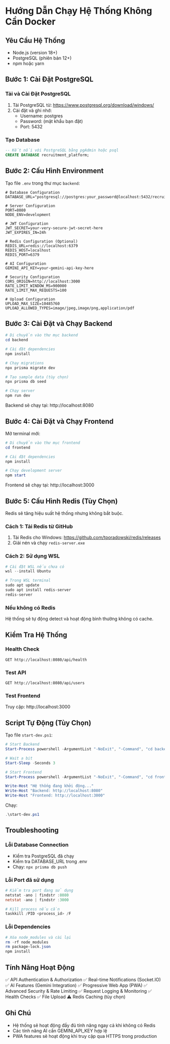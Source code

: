 # Hướng Dẫn Chạy Hệ Thống Không Cần Docker

## Yêu Cầu Hệ Thống

- Node.js (version 18+)
- PostgreSQL (phiên bản 12+)
- npm hoặc yarn

## Bước 1: Cài Đặt PostgreSQL

### Tải và Cài Đặt PostgreSQL
1. Tải PostgreSQL từ: https://www.postgresql.org/download/windows/
2. Cài đặt và ghi nhớ:
   - Username: postgres
   - Password: (mật khẩu bạn đặt)
   - Port: 5432

### Tạo Database
```sql
-- Kết nối với PostgreSQL bằng pgAdmin hoặc psql
CREATE DATABASE recruitment_platform;
```

## Bước 2: Cấu Hình Environment

Tạo file `.env` trong thư mục `backend`:
```env
# Database Configuration
DATABASE_URL="postgresql://postgres:your_password@localhost:5432/recruitment_platform"

# Server Configuration
PORT=8080
NODE_ENV=development

# JWT Configuration
JWT_SECRET=your-very-secure-jwt-secret-here
JWT_EXPIRES_IN=24h

# Redis Configuration (Optional)
REDIS_URL=redis://localhost:6379
REDIS_HOST=localhost
REDIS_PORT=6379

# AI Configuration
GEMINI_API_KEY=your-gemini-api-key-here

# Security Configuration
CORS_ORIGIN=http://localhost:3000
RATE_LIMIT_WINDOW_MS=900000
RATE_LIMIT_MAX_REQUESTS=100

# Upload Configuration
UPLOAD_MAX_SIZE=10485760
UPLOAD_ALLOWED_TYPES=image/jpeg,image/png,application/pdf
```

## Bước 3: Cài Đặt và Chạy Backend

```powershell
# Di chuyển vào thư mục backend
cd backend

# Cài đặt dependencies
npm install

# Chạy migrations
npx prisma migrate dev

# Tạo sample data (tùy chọn)
npx prisma db seed

# Chạy server
npm run dev
```

Backend sẽ chạy tại: http://localhost:8080

## Bước 4: Cài Đặt và Chạy Frontend

Mở terminal mới:

```powershell
# Di chuyển vào thư mục frontend
cd frontend

# Cài đặt dependencies
npm install

# Chạy development server
npm start
```

Frontend sẽ chạy tại: http://localhost:3000

## Bước 5: Cấu Hình Redis (Tùy Chọn)

Redis sẽ tăng hiệu suất hệ thống nhưng không bắt buộc.

### Cách 1: Tải Redis từ GitHub
1. Tải Redis cho Windows: https://github.com/tporadowski/redis/releases
2. Giải nén và chạy `redis-server.exe`

### Cách 2: Sử dụng WSL
```powershell
# Cài đặt WSL nếu chưa có
wsl --install Ubuntu

# Trong WSL terminal
sudo apt update
sudo apt install redis-server
redis-server
```

### Nếu không có Redis
Hệ thống sẽ tự động detect và hoạt động bình thường không có cache.

## Kiểm Tra Hệ Thống

### Health Check
```
GET http://localhost:8080/api/health
```

### Test API
```
GET http://localhost:8080/api/users
```

### Test Frontend
Truy cập: http://localhost:3000

## Script Tự Động (Tùy Chọn)

Tạo file `start-dev.ps1`:
```powershell
# Start Backend
Start-Process powershell -ArgumentList "-NoExit", "-Command", "cd backend; npm run dev"

# Wait a bit
Start-Sleep -Seconds 3

# Start Frontend
Start-Process powershell -ArgumentList "-NoExit", "-Command", "cd frontend; npm start"

Write-Host "Hệ thống đang khởi động..."
Write-Host "Backend: http://localhost:8080"
Write-Host "Frontend: http://localhost:3000"
```

Chạy:
```powershell
.\start-dev.ps1
```

## Troubleshooting

### Lỗi Database Connection
- Kiểm tra PostgreSQL đã chạy
- Kiểm tra DATABASE_URL trong .env
- Chạy: `npx prisma db push`

### Lỗi Port đã sử dụng
```powershell
# Kiểm tra port đang sử dụng
netstat -ano | findstr :8080
netstat -ano | findstr :3000

# Kill process nếu cần
taskkill /PID <process_id> /F
```

### Lỗi Dependencies
```powershell
# Xóa node_modules và cài lại
rm -rf node_modules
rm package-lock.json
npm install
```

## Tính Năng Hoạt Động

✅ API Authentication & Authorization
✅ Real-time Notifications (Socket.IO)
✅ AI Features (Gemini Integration)
✅ Progressive Web App (PWA)
✅ Advanced Security & Rate Limiting
✅ Request Logging & Monitoring
✅ Health Checks
✅ File Upload
⚠️ Redis Caching (tùy chọn)

## Ghi Chú

- Hệ thống sẽ hoạt động đầy đủ tính năng ngay cả khi không có Redis
- Các tính năng AI cần GEMINI_API_KEY hợp lệ
- PWA features sẽ hoạt động khi truy cập qua HTTPS trong production
